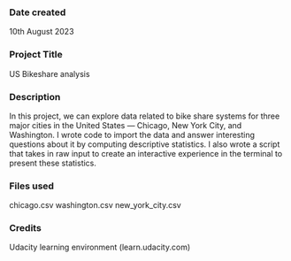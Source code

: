 ### Date created
10th August 2023

### Project Title
US Bikeshare analysis

### Description
In this project, we can explore data related to bike share systems for three major cities in the United States — Chicago, New York City, and Washington. I wrote code to import the data and answer interesting questions about it by computing descriptive statistics. I  also wrote a script that takes in raw input to create an interactive experience in the terminal to present these statistics.

### Files used
chicago.csv
washington.csv
new_york_city.csv

### Credits
Udacity learning environment (learn.udacity.com)
